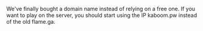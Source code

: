 We've finally bought a domain name instead of relying on a free one. If you want to play on the server, you should start using the IP kaboom.pw instead of the old flame.ga.
